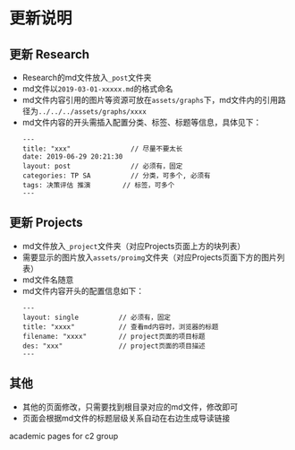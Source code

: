 # 更新说明

## 更新 Research
* Research的md文件放入`_post`文件夹
* md文件以`2019-03-01-xxxxx.md`的格式命名
* md文件内容引用的图片等资源可放在`assets/graphs`下，md文件内的引用路径为`../../../assets/graphs/xxxx`
* md文件内容的开头需插入配置分类、标签、标题等信息，具体见下：
  ```
  ---
  title: "xxx"               // 尽量不要太长
  date: 2019-06-29 20:21:30
  layout: post               // 必须有，固定
  categories: TP SA          // 分类，可多个, 必须有
  tags: 决策评估 推演        // 标签，可多个
  ---
  ```
## 更新 Projects
* md文件放入`_project`文件夹（对应Projects页面上方的块列表）
* 需要显示的图片放入`assets/proimg`文件夹（对应Projects页面下方的图片列表）
* md文件名随意
* md文件内容开头的配置信息如下：
  ```
  ---
  layout: single          // 必须有，固定
  title: "xxxx"           // 查看md内容时，浏览器的标题
  filename: "xxxx"        // project页面的项目标题
  des: "xxx"              // project页面的项目描述
  ---
  ```
## 其他
  * 其他的页面修改，只需要找到根目录对应的md文件，修改即可
  * 页面会根据md文件的标题层级关系自动在右边生成导读链接


academic pages for c2 group